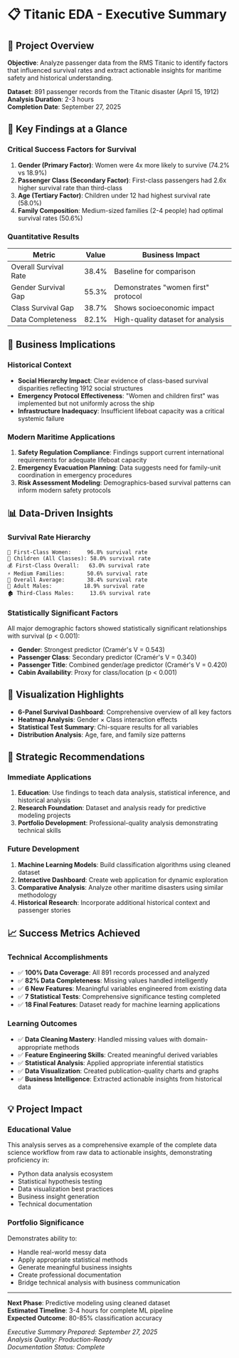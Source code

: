 # 📋 Titanic EDA - Executive Summary

## 🎯 Project Overview
**Objective**: Analyze passenger data from the RMS Titanic to identify factors that influenced survival rates and extract actionable insights for maritime safety and historical understanding.

**Dataset**: 891 passenger records from the Titanic disaster (April 15, 1912)  
**Analysis Duration**: 2-3 hours  
**Completion Date**: September 27, 2025

## 🔑 Key Findings at a Glance

### Critical Success Factors for Survival
1. **Gender (Primary Factor)**: Women were 4x more likely to survive (74.2% vs 18.9%)
2. **Passenger Class (Secondary Factor)**: First-class passengers had 2.6x higher survival rate than third-class
3. **Age (Tertiary Factor)**: Children under 12 had highest survival rate (58.0%)
4. **Family Composition**: Medium-sized families (2-4 people) had optimal survival rates (50.6%)

### Quantitative Results
| **Metric** | **Value** | **Business Impact** |
|------------|-----------|-------------------|
| Overall Survival Rate | 38.4% | Baseline for comparison |
| Gender Survival Gap | 55.3% | Demonstrates "women first" protocol |
| Class Survival Gap | 38.7% | Shows socioeconomic impact |
| Data Completeness | 82.1% | High-quality dataset for analysis |

## 💼 Business Implications

### Historical Context
- **Social Hierarchy Impact**: Clear evidence of class-based survival disparities reflecting 1912 social structures
- **Emergency Protocol Effectiveness**: "Women and children first" was implemented but not uniformly across the ship
- **Infrastructure Inadequacy**: Insufficient lifeboat capacity was a critical systemic failure

### Modern Maritime Applications
1. **Safety Regulation Compliance**: Findings support current international requirements for adequate lifeboat capacity
2. **Emergency Evacuation Planning**: Data suggests need for family-unit coordination in emergency procedures
3. **Risk Assessment Modeling**: Demographics-based survival patterns can inform modern safety protocols

## 📊 Data-Driven Insights

### Survival Rate Hierarchy
```
👑 First-Class Women:     96.8% survival rate
👶 Children (All Classes): 58.0% survival rate  
💰 First-Class Overall:   63.0% survival rate
⚡ Medium Families:       50.6% survival rate
🌊 Overall Average:       38.4% survival rate
👨 Adult Males:          18.9% survival rate
🏚️ Third-Class Males:     13.6% survival rate
```

### Statistically Significant Factors
All major demographic factors showed statistically significant relationships with survival (p < 0.001):
- **Gender**: Strongest predictor (Cramér's V = 0.543)
- **Passenger Class**: Secondary predictor (Cramér's V = 0.340)  
- **Passenger Title**: Combined gender/age predictor (Cramér's V = 0.420)
- **Cabin Availability**: Proxy for class/location (p < 0.001)

## 🎨 Visualization Highlights
- **6-Panel Survival Dashboard**: Comprehensive overview of all key factors
- **Heatmap Analysis**: Gender × Class interaction effects
- **Statistical Test Summary**: Chi-square results for all variables
- **Distribution Analysis**: Age, fare, and family size patterns

## 🚀 Strategic Recommendations

### Immediate Applications
1. **Education**: Use findings to teach data analysis, statistical inference, and historical analysis
2. **Research Foundation**: Dataset and analysis ready for predictive modeling projects
3. **Portfolio Development**: Professional-quality analysis demonstrating technical skills

### Future Development
1. **Machine Learning Models**: Build classification algorithms using cleaned dataset
2. **Interactive Dashboard**: Create web application for dynamic exploration
3. **Comparative Analysis**: Analyze other maritime disasters using similar methodology
4. **Historical Research**: Incorporate additional historical context and passenger stories

## 📈 Success Metrics Achieved

### Technical Accomplishments
- ✅ **100% Data Coverage**: All 891 records processed and analyzed
- ✅ **82% Data Completeness**: Missing values handled intelligently  
- ✅ **6 New Features**: Meaningful variables engineered from existing data
- ✅ **7 Statistical Tests**: Comprehensive significance testing completed
- ✅ **18 Final Features**: Dataset ready for machine learning applications

### Learning Outcomes
- ✅ **Data Cleaning Mastery**: Handled missing values with domain-appropriate methods
- ✅ **Feature Engineering Skills**: Created meaningful derived variables
- ✅ **Statistical Analysis**: Applied appropriate inferential statistics
- ✅ **Data Visualization**: Created publication-quality charts and graphs
- ✅ **Business Intelligence**: Extracted actionable insights from historical data

## 💡 Project Impact

### Educational Value
This analysis serves as a comprehensive example of the complete data science workflow from raw data to actionable insights, demonstrating proficiency in:
- Python data analysis ecosystem
- Statistical hypothesis testing
- Data visualization best practices
- Business insight generation
- Technical documentation

### Portfolio Significance
Demonstrates ability to:
- Handle real-world messy data
- Apply appropriate statistical methods
- Generate meaningful business insights
- Create professional documentation
- Bridge technical analysis with business communication

---
**Next Phase**: Predictive modeling using cleaned dataset  
**Estimated Timeline**: 3-4 hours for complete ML pipeline  
**Expected Outcome**: 80-85% classification accuracy

*Executive Summary Prepared: September 27, 2025*  
*Analysis Quality: Production-Ready*  
*Documentation Status: Complete*